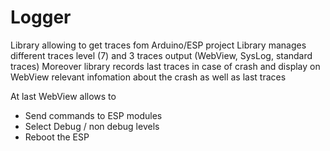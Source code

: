 # Logger

Library allowing to get traces fom Arduino/ESP project
Library manages different traces level (7) and 3 traces output (WebView, SysLog, standard traces)
Moreover library records last traces in case of crash and display on WebView relevant infomation about the crash as well as last traces 

At last WebView allows to 
- Send commands to ESP modules
- Select Debug / non debug levels
- Reboot the ESP

